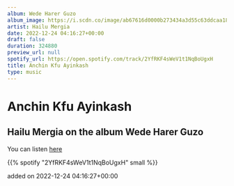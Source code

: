 ```yaml
---
album: Wede Harer Guzo
album_image: https://i.scdn.co/image/ab67616d0000b273434a3d55c63ddcaa18dce37c
artist: Hailu Mergia
date: 2022-12-24 04:16:27+00:00
draft: false
duration: 324880
preview_url: null
spotify_url: https://open.spotify.com/track/2YfRKF4sWeV1t1NqBoUgxH
title: Anchin Kfu Ayinkash
type: music
---
```



# Anchin Kfu Ayinkash

## Hailu Mergia on the album Wede Harer Guzo

You can listen [here](https://open.spotify.com/track/2YfRKF4sWeV1t1NqBoUgxH)

{{% spotify "2YfRKF4sWeV1t1NqBoUgxH" small %}}

added on 2022-12-24 04:16:27+00:00